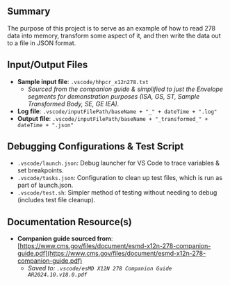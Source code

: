 ## Summary
The purpose of this project is to serve as an example of how to read 278 data into memory, transform some aspect of it, and then write the data out to a file in JSON format.

## Input/Output Files
* **Sample input file**: `.vscode/hhpcr_x12n278.txt`
    * _Sourced from the companion guide & simplified to just the Envelope segments for demonstration purposes (ISA, GS, ST, Sample Transformed Body, SE, GE IEA)._
* **Log file**: `.vscode/inputFilePath/baseName + "_" + dateTime + ".log"`
* **Output file**: `.vscode/inputFilePath/baseName + "_transformed_" + dateTime + ".json"`

## Debugging Configurations & Test Script
* `.vscode/launch.json`: Debug launcher for VS Code to trace variables & set breakpoints.
* `.vscode/tasks.json`: Configuration to clean up test files, which is run as part of launch.json.
* `.vscode/test.sh`: Simpler method of testing without needing to debug (includes test file cleanup).

## Documentation Resource(s)
* **Companion guide sourced from**: [https://www.cms.gov/files/document/esmd-x12n-278-companion-guide.pdf](https://www.cms.gov/files/document/esmd-x12n-278-companion-guide.pdf)
    * _Saved to: `.vscode/esMD X12N 278 Companion Guide AR2024.10.v18.0.pdf`_